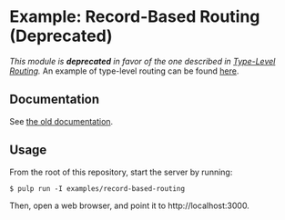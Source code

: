 # Example: Record-Based Routing (Deprecated)

_This module is **deprecated** in favor of the one described in
[Type-Level Routing](https://owickstrom.github.io/hyper#type-level-routing)._
An example of type-level routing can be found [here](../../routing).

## Documentation

See [the old documentation](docs.md).

## Usage

From the root of this repository, start the server by running:

``` shell
$ pulp run -I examples/record-based-routing
```

Then, open a web browser, and point it to http://localhost:3000.
